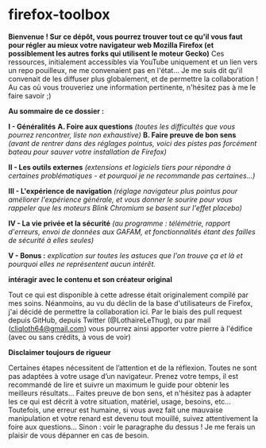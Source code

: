 # firefox-toolbox
**Bienvenue !
Sur ce dépôt, vous pourrez trouver tout ce qu'il vous faut pour régler au mieux votre navigateur web Mozilla Firefox (et possiblement les autres forks qui utilisent le moteur Gecko)**
Ces ressources, initialement accessibles via YouTube uniquement et un lien vers un repo pouilleux, ne me convenaient pas en l'état...
Je me suis dit qu'il convenait de les diffuser plus globalement, et de permettre la collaboration !
Au cas où vous trouveriez une information pertinente, n'hésitez pas à me le faire savoir ;)



**Au sommaire de ce dossier :** 

**I - Généralités**
  **A. Foire aux questions** *(toutes les difficultés que vous pourrez rencontrer, liste non exhaustive)*
  **B. Faire preuve de bon sens** *(avant de rentrer dans des réglages pointus, voici des pistes pas forcément bateau pour sauver votre installation de Firefox)*
  
  
**II - Les outils externes** *(extensions et logiciels tiers pour répondre à certaines problématiques - et pourquoi je ne recommande pas certaines...)*

**III - L'expérience de navigation** *(réglage navigateur plus pointus pour améliorer l'expérience générale, et vous donner le sourire pour vous rappeler que les moteurs Blink Chromium se basent sur l'effet placebo)*

**IV - La vie privée et la sécurité** *(au programme : télémétrie, rapport d'erreurs, envoi de données aux GAFAM, et fonctionnalités étant des failles de sécurité à elles seules)*

**V - Bonus :** *explication sur toutes les astuces que l'on trouve ça et là et pourquoi elles ne représentent aucun intérêt.*


**intéragir avec le contenu et son créateur original**

Tout ce qui est disponible à cette adresse était originalement compilé par mes soins.
Néanmoins, au vu du déclin de la base d'utilisateurs de Firefox, j'ai décidé de permettre la collaboration ici.
Par le biais des pull request depuis GitHub, depuis Twitter (@LothaireLeThug), ou par mail (cliqloth64@gmail.com) vous pourrez ainsi apporter votre pierre à l'édifice (avec ou sans crédits, à vous de voir)

**Disclaimer toujours de rigueur**

Certaines étapes nécessitent de l’attention et de la réflexion. Toutes ne sont pas adaptées à votre usage d’un navigateur.
Prenez votre temps, il est recommandé de lire et suivre un maximum le guide pour obtenir les meilleurs résultats…
Faites preuve de bon sens, et n'hésitez pas à adapter les ce qui est décrit à votre situation, matériel, usage, besoins, etc...
Toutefois, une erreur est humaine, si vous avez fait une mauvaise manipulation et votre renard est devenu tout mouillé, suivez attentivement la foire aux questions...
Sinon : voir le paragraphe du dessus ! Je me ferais un plaisir de vous dépanner en cas de besoin.
